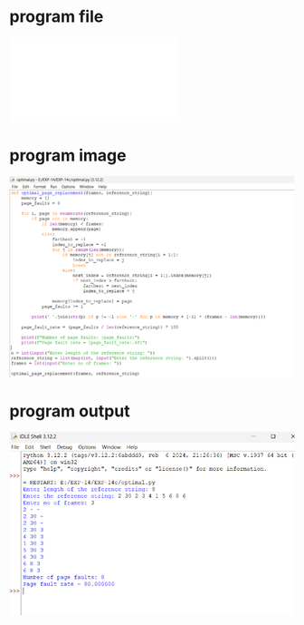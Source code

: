 # program file
![program_file](optimal.py)

# program image
![program_image](optimal_program.png)

# program output
![program_output](optimal_output.png)
